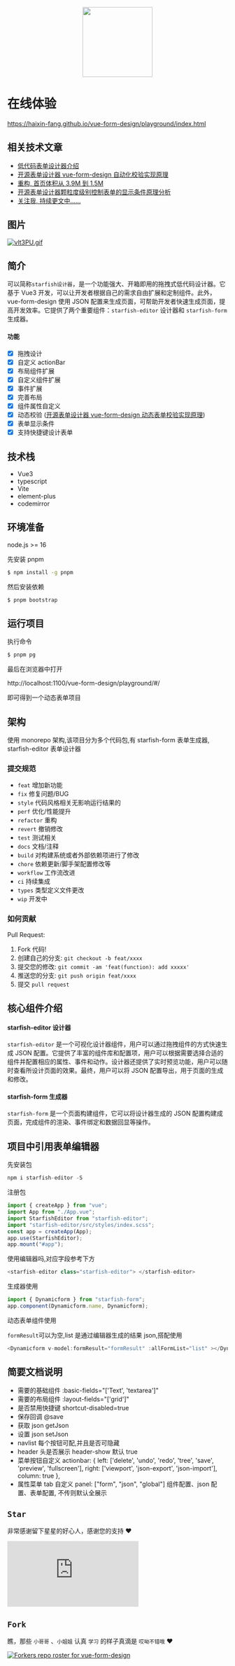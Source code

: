 <p align="center">
 <img src="https://cdnjson.com/images/2024/03/20/logo56d6f604a78d5e473.png" height="160" />
</p>
<h1 align="center>vue-form-design</h1>

Starfish 可视化动态表单平台. 完全采用 `ECMAScript` 模块（`ESM`）规范来编写和组织代码，使用了最新的 `Vue3`、`Vite`、`Element-Plus`、`TypeScript` 等主流技术开发

- 💪 Vue 3.0 Composition API
- 🔥 Written in TypeScript

# 在线体验

https://haixin-fang.github.io/vue-form-design/playground/index.html

## 相关技术文章

- [低代码表单设计器介绍](https://juejin.cn/post/7126106760191934495)
- [开源表单设计器 vue-form-design 自动化校验实现原理](https://juejin.cn/post/7343161506698592266)
- [重构, 首页体积从 3.9M 到 1.5M](https://juejin.cn/post/7346426730048913435)
- [开源表单设计器颗粒度级别控制表单的显示条件原理分析](https://juejin.cn/post/7347910830761705498)
- [关注我, 持续更文中……](https://juejin.cn/user/4442456629716317)

## 图片

[![vlt3PU.gif](https://s1.ax1x.com/2022/08/09/vlt3PU.gif)](https://imgtu.com/i/vlt3PU)

## 简介

可以简称`starfish设计器`，是一个功能强大、开箱即用的拖拽式低代码设计器。它基于 Vue3 开发，可以让开发者根据自己的需求自由扩展和定制组件。此外，vue-form-design 使用 JSON 配置来生成页面，可帮助开发者快速生成页面，提高开发效率。它提供了两个重要组件：`starfish-editor` 设计器和 `starfish-form` 生成器。

#### 功能

- [x] 拖拽设计
- [x] 自定义 actionBar
- [x] 布局组件扩展
- [x] 自定义组件扩展
- [x] 事件扩展
- [x] 完善布局
- [x] 组件属性自定义
- [x] 动态校验 ([开源表单设计器 vue-form-design 动态表单校验实现原理](https://juejin.cn/post/7343161506698592266))
- [x] 表单显示条件
- [x] 支持快捷键设计表单

## 技术栈

- Vue3
- typescript
- Vite
- element-plus
- codemirror

## 环境准备

node.js >= 16

先安装 pnpm

```bash
$ npm install -g pnpm
```

然后安装依赖

```bash
$ pnpm bootstrap
```

## 运行项目

执行命令

```bash
$ pnpm pg
```

最后在浏览器中打开

http://localhost:1100/vue-form-design/playground/#/

即可得到一个动态表单项目

## 架构

使用 monorepo 架构,该项目分为多个代码包,有 starfish-form 表单生成器, starfish-editor 表单设计器

### 提交规范

- `feat` 增加新功能
- `fix` 修复问题/BUG
- `style` 代码风格相关无影响运行结果的
- `perf` 优化/性能提升
- `refactor` 重构
- `revert` 撤销修改
- `test` 测试相关
- `docs` 文档/注释
- `build` 对构建系统或者外部依赖项进行了修改
- `chore` 依赖更新/脚手架配置修改等
- `workflow` 工作流改进
- `ci` 持续集成
- `types` 类型定义文件更改
- `wip` 开发中

### 如何贡献

Pull Request:

1. Fork 代码!
2. 创建自己的分支: `git checkout -b feat/xxxx`
3. 提交您的修改: `git commit -am 'feat(function): add xxxxx'`
4. 推送您的分支: `git push origin feat/xxxx`
5. 提交 `pull request`

## 核心组件介绍

#### starfish-editor 设计器

`starfish-editor` 是一个可视化设计器组件，用户可以通过拖拽组件的方式快速生成 JSON 配置。它提供了丰富的组件库和配置项，用户可以根据需要选择合适的组件并配置相应的属性、事件和动作。设计器还提供了实时预览功能，用户可以随时查看所设计页面的效果。最终，用户可以将 JSON 配置导出，用于页面的生成和修改。

#### starfish-form 生成器

`starfish-form` 是一个页面构建组件，它可以将设计器生成的 JSON 配置构建成页面，完成组件的渲染、事件绑定和数据回显等操作。

## 项目中引用表单编辑器

先安装包

```js
npm i starfish-editor -S
```

注册包

```js
import { createApp } from "vue";
import App from "./App.vue";
import StarfishEditor from "starfish-editor";
import "starfish-editor/src/styles/index.scss";
const app = createApp(App);
app.use(StarfishEditor);
app.mount("#app");
```

使用编辑器吗,对应字段参考下方

```js
<starfish-editor class="starfish-editor"> </starfish-editor>
```

生成器使用

```js
import { Dynamicform } from "starfish-form";
app.component(Dynamicform.name, Dynamicform);
```

动态表单组件使用

`formResult`可以为空,list 是通过编辑器生成的结果 json,搭配使用

```js
<Dynamicform v-model:formResult="formResult" :allFormList="list" ></Dynamicform>
```

## 简要文档说明

- 需要的基础组件
  :basic-fields="['Text', 'textarea']"
- 需要的布局组件
  :layout-fields="['grid']"
- 是否禁用快捷键
  shortcut-disabled=true
- 保存回调
  @save
- 获取 json
  getJson
- 设置 json
  setJson
- navlist 每个按钮可配,并且是否可隐藏
- header 头是否展示
  header-show 默认 true
- 菜单按钮自定义
  actionbar: {
  left: ['delete', 'undo', 'redo', 'tree', 'save', 'preview', 'fullscreen'],
  right: ['viewport', 'json-export', 'json-import'],
  column: true
  },
- 属性菜单 tab 自定义
  panel: ["form", "json", "global"] 组件配置、json 配置、表单配置, 不传则默认全展示

## `Star`

非常感谢留下星星的好心人，感谢您的支持 :heart:

[![Stargazers for vue-form-design](https://bytecrank.com/nastyox/reporoster/php/stargazersSVG.php?user=haixin-fang&repo=vue-form-design)](https://github.com/haixin-fang/vue-form-design/stargazers)

## `Fork`

瞧，那些 `小哥哥` 、`小姐姐` 认真 `学习` 的样子真滴是 `哎呦不错哦` :heart:

[![Forkers repo roster for vue-form-design](https://reporoster.com/forks/haixin-fang/vue-form-design)](https://github.com/haixin-fang/vue-form-design/network/members)
